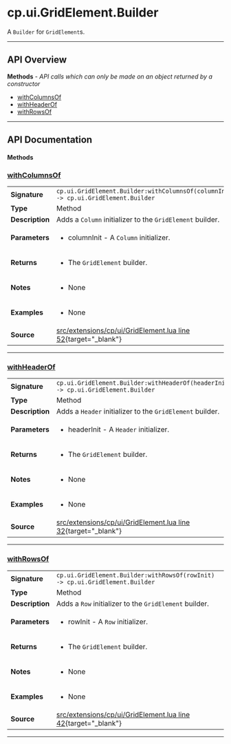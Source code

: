 # cp.ui.GridElement.Builder

A `Builder` for `GridElement`s.

---

## API Overview
**Methods** - _API calls which can only be made on an object returned by a constructor_
 * [withColumnsOf](#withcolumnsof)
 * [withHeaderOf](#withheaderof)
 * [withRowsOf](#withrowsof)


---

## API Documentation

#### Methods


### [withColumnsOf](#withcolumnsof)

|                                             |                                                                                     |
| --------------------------------------------|-------------------------------------------------------------------------------------|
| **Signature**                               | `cp.ui.GridElement.Builder:withColumnsOf(columnInit) -> cp.ui.GridElement.Builder`                                                                    |
| **Type**                                    | Method                                                                     |
| **Description**                             | Adds a `Column` initializer to the `GridElement` builder.                                                                     |
| **Parameters**                              | <ul><li>columnInit - A `Column` initializer.</li></ul> |
| **Returns**                                 | <ul><li>The `GridElement` builder.</li></ul>          |
| **Notes**                                   | <ul><li>None</li></ul> |
| **Examples**                                | <ul><li>None</li></ul> |
| **Source**                                  | [src/extensions/cp/ui/GridElement.lua line 52](https://github.com/CommandPost/CommandPost/blob/develop/src/extensions/cp/ui/GridElement.lua#L52){target="_blank"} |

---


### [withHeaderOf](#withheaderof)

|                                             |                                                                                     |
| --------------------------------------------|-------------------------------------------------------------------------------------|
| **Signature**                               | `cp.ui.GridElement.Builder:withHeaderOf(headerInit) -> cp.ui.GridElement.Builder`                                                                    |
| **Type**                                    | Method                                                                     |
| **Description**                             | Adds a `Header` initializer to the `GridElement` builder.                                                                     |
| **Parameters**                              | <ul><li>headerInit - A `Header` initializer.</li></ul> |
| **Returns**                                 | <ul><li>The `GridElement` builder.</li></ul>          |
| **Notes**                                   | <ul><li>None</li></ul> |
| **Examples**                                | <ul><li>None</li></ul> |
| **Source**                                  | [src/extensions/cp/ui/GridElement.lua line 32](https://github.com/CommandPost/CommandPost/blob/develop/src/extensions/cp/ui/GridElement.lua#L32){target="_blank"} |

---


### [withRowsOf](#withrowsof)

|                                             |                                                                                     |
| --------------------------------------------|-------------------------------------------------------------------------------------|
| **Signature**                               | `cp.ui.GridElement.Builder:withRowsOf(rowInit) -> cp.ui.GridElement.Builder`                                                                    |
| **Type**                                    | Method                                                                     |
| **Description**                             | Adds a `Row` initializer to the `GridElement` builder.                                                                     |
| **Parameters**                              | <ul><li>rowInit - A `Row` initializer.</li></ul> |
| **Returns**                                 | <ul><li>The `GridElement` builder.</li></ul>          |
| **Notes**                                   | <ul><li>None</li></ul> |
| **Examples**                                | <ul><li>None</li></ul> |
| **Source**                                  | [src/extensions/cp/ui/GridElement.lua line 42](https://github.com/CommandPost/CommandPost/blob/develop/src/extensions/cp/ui/GridElement.lua#L42){target="_blank"} |

---

